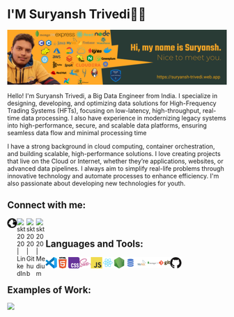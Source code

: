 
# I'M Suryansh Trivedi👋🏻

![Design and Development](https://github.com/skt2020/skt2020/blob/main/SuryanshTrivediBanner_Bigdata%20.png)


Hello! I'm Suryansh Trivedi, a Big Data Engineer from India.
I specialize in designing, developing, and optimizing data solutions for High-Frequency Trading Systems (HFTs), focusing on low-latency, high-throughput, real-time data processing. I also have experience in modernizing legacy systems into high-performance, secure, and scalable data platforms, ensuring seamless data flow and minimal processing time

I have a strong background in cloud computing, container orchestration, and building scalable, high-performance solutions. I love creating projects that live on the Cloud or Internet, whether they’re applications, websites, or advanced data pipelines. I always aim to simplify real-life problems through innovative technology and automate processes to enhance efficiency. I'm also passionate about developing new technologies for youth. 
<br />

## Connect with me:

[<img align="left" alt="https://suryansh-trivedi.web.app/" width="22px" src="https://raw.githubusercontent.com/iconic/open-iconic/master/svg/globe.svg" />][website]
[<img align="left" alt="skt2020 | LinkedIn" width="22px" src="https://cdn.jsdelivr.net/npm/simple-icons@v3/icons/linkedin.svg" />][linkedin]
[<img align="left" alt="skt2020 | Github" width="22px" src="https://cdn.jsdelivr.net/npm/simple-icons@v3/icons/github.svg" />][github]
[<img align="left" alt="skt2020 | Medium" width="22px" src="https://img.icons8.com/ios-filled/100/000000/medium-monogram--v1.png" />][medium]

<br />

## Languages and Tools:

<img align="left" alt="Visual Studio Code" width="26px" src="https://raw.githubusercontent.com/github/explore/80688e429a7d4ef2fca1e82350fe8e3517d3494d/topics/visual-studio-code/visual-studio-code.png" />
<img align="left" alt="HTML5" width="26px" src="https://raw.githubusercontent.com/github/explore/80688e429a7d4ef2fca1e82350fe8e3517d3494d/topics/html/html.png" />
<img align="left" alt="CSS3" width="26px" src="https://raw.githubusercontent.com/github/explore/80688e429a7d4ef2fca1e82350fe8e3517d3494d/topics/css/css.png" />
<img align="left" alt="Sass" width="26px" src="https://raw.githubusercontent.com/github/explore/80688e429a7d4ef2fca1e82350fe8e3517d3494d/topics/sass/sass.png" />
<img align="left" alt="JavaScript" width="26px" src="https://raw.githubusercontent.com/github/explore/80688e429a7d4ef2fca1e82350fe8e3517d3494d/topics/javascript/javascript.png" />
<img align="left" alt="React" width="26px" src="https://raw.githubusercontent.com/github/explore/80688e429a7d4ef2fca1e82350fe8e3517d3494d/topics/react/react.png" />
<!--<img align="left" alt="Gatsby" width="26px" src="https://raw.githubusercontent.com/github/explore/e94815998e4e0713912fed477a1f346ec04c3da2/topics/gatsby/gatsby.png" />
<img align="left" alt="GraphQL" width="26px" src="https://raw.githubusercontent.com/github/explore/80688e429a7d4ef2fca1e82350fe8e3517d3494d/topics/graphql/graphql.png" />-->
<img align="left" alt="Node.js" width="26px" src="https://raw.githubusercontent.com/github/explore/80688e429a7d4ef2fca1e82350fe8e3517d3494d/topics/nodejs/nodejs.png" />
<!--<img align="left" alt="Deno" width="26px" src="https://raw.githubusercontent.com/github/explore/361e2821e2dea67711cde99c9c40ed357061cf27/topics/deno/deno.png" />-->
<img align="left" alt="SQL" width="26px" src="https://raw.githubusercontent.com/github/explore/80688e429a7d4ef2fca1e82350fe8e3517d3494d/topics/sql/sql.png" />
<img align="left" alt="MySQL" width="26px" src="https://raw.githubusercontent.com/github/explore/80688e429a7d4ef2fca1e82350fe8e3517d3494d/topics/mysql/mysql.png" />
<img align="left" alt="MongoDB" width="26px" src="https://raw.githubusercontent.com/github/explore/80688e429a7d4ef2fca1e82350fe8e3517d3494d/topics/mongodb/mongodb.png" />
<img align="left" alt="Git" width="26px" src="https://raw.githubusercontent.com/github/explore/80688e429a7d4ef2fca1e82350fe8e3517d3494d/topics/git/git.png" />
<img align="left" alt="GitHub" width="26px" src="https://raw.githubusercontent.com/github/explore/78df643247d429f6cc873026c0622819ad797942/topics/github/github.png" />


<br/><br/>

## Examples of Work:

<img src="https://github.com/adriantwarog/adriantwarog/blob/master/covid19.gif" width="512" >

[website]: https://suryansh-trivedi.web.app/
[linkedin]: https://www.linkedin.com/in/suryansh-trivedi-b32b77170/
[medium]: https://medium.com/@suryanshtrivedi1
[github]: https://github.com/skt2020

